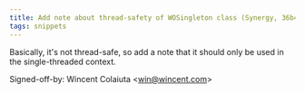 ```yaml
---
title: Add note about thread-safety of WOSingleton class (Synergy, 36b46d0)
tags: snippets
---
```


Basically, it's not thread-safe, so add a note that it should only be used in the single-threaded context.

Signed-off-by: Wincent Colaiuta &lt;win@wincent.com&gt;
